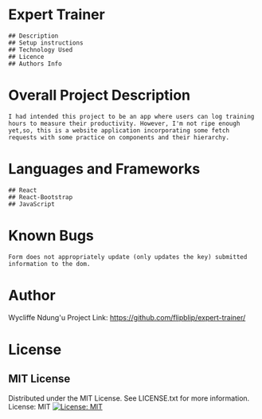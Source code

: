 # Expert Trainer 
    ## Description
    ## Setup instructions
    ## Technology Used
    ## Licence
    ## Authors Info

# Overall Project Description

    I had intended this project to be an app where users can log training hours to measure their productivity. However, I'm not ripe enough yet,so, this is a website application incorporating some fetch requests with some practice on components and their hierarchy.


# Languages and Frameworks

    ## React
    ## React-Bootstrap
    ## JavaScript

# Known Bugs

    Form does not appropriately update (only updates the key) submitted information to the dom.


# Author
  Wycliffe Ndung'u
  Project Link: https://github.com/flipblip/expert-trainer/

# License
## MIT License

Distributed under the MIT License. See LICENSE.txt for more information. License: MIT
[![License: MIT](https://img.shields.io/badge/License-MIT-yellow.svg)](https://opensource.org/licenses/MIT)
